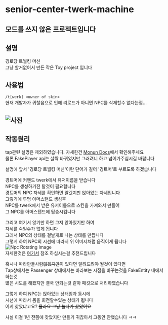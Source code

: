 # senior-center-twerk-machine
## 모드를 쓰지 않은 프로젝트입니다
## 설명
경로당 트월킹 머신   
그냥 할거없어서 만든 작은 Toy project 입니다

## 사용법
`/t[werk] <owner of skin>`   
현재 개발자가 귀찮음으로 인해
리로드가 아니면 NPC를 삭제할수 없다는점...

![사진](images/image.gif)
---
## 작동원리

tap관련 설명은 제외하였습니다. 자세한건 [Monun Docs](https://monun.me/dev/tap/fake-entity)에서 확인해주세요   
물론 FakePlayer api는 살짝 바뀌었지만 그러려니 하고 넘어가주십시길 바랍니다


설명에 앞서 '경로당 트월킹 머신'이란 단어가 길어 '경트머'로 부르도록 하겠습니다


경트머에 커맨드 twerk에서 유저이름을 받습니다   
NPC를 생성하기전 탈것이 필요합니다   
경트머의 NPC 자세를 확인하면 알겠지만 앉아있는 자세입니다   
그렇기에 투명 아머스탠드 생성후   
NPC를 twerk에서 받은 유저이름으로 스킨을 가져와서 만들어   
그 NPC를 아머스탠드에 탑승시킵니다   


그리고 여기서 앉기만 하면 그저 앉아있기만 하여   
자세를 숙일수가 없게 됩니다   
그래서 NPC의 상태를 겉날개로 나는 상태를 만듭니다   
그렇게 하여 NPC의 시선에 따라서 위 이미지처럼 움직이게 됩니다   
![Npc Rotating Image](https://i.imgur.com/qmvJmyU.gif)   
자세한것은 [여기서](https://www.spigotmc.org/threads/packet-discovery-rotating-player-models.318388/#post-3024113) 참조 하십시는걸 추천드립니다


혹시나 따라만들사람~~없겠지만~~이 있다면 알려드려야 될것이 있다면   
Tap상에서는 Passenger 상태에서는 바라보는 시점을 바꾸는것을 FakeEntity 내에서 하는것   
많은 시도를 해봤지만 결국 안되는것 같아 패킷으로 처리하였습니다   


그렇게 하여 NPC는 앉아있는 상태임과 동시에   
시선에 따라서 몸을 회전할수있는 상태가 됩니다   
어케 찾았냐고요? ~~몰라요 그냥 놀다가 찾았어요~~


사실 이걸 1년 전쯤에 찾았지만 만들기 귀찮아서 그동안 안했습니다 ㅋㅋ
